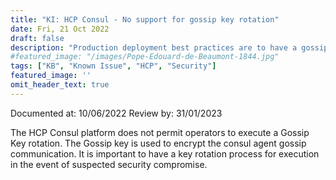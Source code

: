 ```yaml
---
title: "KI: HCP Consul - No support for gossip key rotation"
date: Fri, 21 Oct 2022
draft: false
description: "Production deployment best practices are to have a gossip key rotation process to execute in the event of compromise."
#featured_image: "/images/Pope-Edouard-de-Beaumont-1844.jpg"
tags: ["KB", "Known Issue", "HCP", "Security"]
featured_image: ''
omit_header_text: true
---
```


Documented at: 10/06/2022
Review by: 31/01/2023

The HCP Consul platform does not permit operators to execute a Gossip Key rotation. The Gossip key is used to encrypt the consul agent gossip communication. It is important to have a key rotation process for execution in the event of suspected security compromise.
